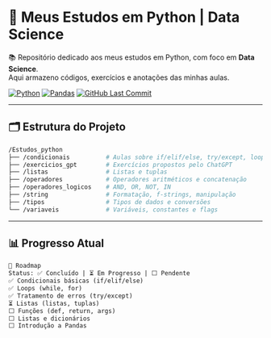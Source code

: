 # 🐍 **Meus Estudos em Python | Data Science**

📚 Repositório dedicado aos meus estudos em Python, com foco em **Data Science**.  
Aqui armazeno códigos, exercícios e anotações das minhas aulas.

[![Python](https://img.shields.io/badge/Python-3.10%2B-blue?logo=python&logoColor=white)](https://www.python.org/)
[![Pandas](https://img.shields.io/badge/Pandas-2.0%2B-%23150458?logo=pandas&logoColor=white)](https://pandas.pydata.org/)
[![GitHub Last Commit](https://img.shields.io/github/last-commit/TShooter2K/EstudoPython)](https://github.com/TShooter2K/EstudoPython/commits/main)

---

## 🗂️ **Estrutura do Projeto**

```bash
/Estudos_python
├── /condicionais          # Aulas sobre if/elif/else, try/except, loops
├── /exercicios_gpt        # Exercícios propostos pelo ChatGPT
├── /listas                # Listas e tuplas
├── /operadores            # Operadores aritméticos e concatenação
├── /operadores_logicos    # AND, OR, NOT, IN
├── /string                # Formatação, f-strings, manipulação
├── /tipos                 # Tipos de dados e conversões
└── /variaveis             # Variáveis, constantes e flags
```

---

## 📊 **Progresso Atual**

```diff
🧭 Roadmap
Status: ✅ Concluído | ⏳ Em Progresso | ⬜ Pendente
✅ Condicionais básicas (if/elif/else)  
✅ Loops (while, for)  
✅ Tratamento de erros (try/except)  
⏳ Listas (listas, tuplas)
⬜ Funções (def, return, args)  
⬜ Listas e dicionários  
⬜ Introdução a Pandas  